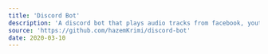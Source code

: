 ```yaml
---
title: 'Discord Bot'
description: 'A discord bot that plays audio tracks from facebook, youtube and podcast websites'
source: 'https://github.com/hazemKrimi/discord-bot'
date: 2020-03-10
---
```

